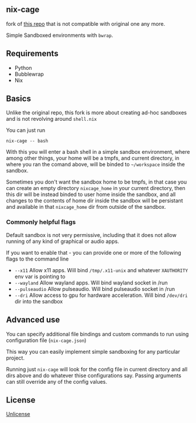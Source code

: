 nix-cage
--------------

fork of [this repo](https://github.com/corpix/nix-cage) that is not compatible with original one any more.

Simple Sandboxed environments with `bwrap`.

## Requirements

- Python
- Bubblewrap
- Nix

## Basics

Unlike the original repo, this fork is more about creating ad-hoc sandboxes and is not revolving around `shell.nix`

You can just run

`nix-cage -- bash`

With this you will enter a bash shell in a simple sandbox environment, where among other things, your home will be a tmpfs,
and current directory, in where you ran the comand above, will be binded to `~/workspace` inside the sandbox.

Sometimes you don't want the sandbox home to be tmpfs, in that case you can create an empty directory `nixcage_home` in your current directory,
then this dir will be instead binded to user home inside the sandbox, and all changes to the contents of home dir inside the sandbox will be
persistant and available in that `nixcage_home` dir from outside of the sandbox.

### Commonly helpful flags

Default sandbox is not very permissive, including that it does not allow running of any kind of graphical or audio apps.

If you want to enable that - you can provide one or more of the following flags to the command line

- `--x11` Allow x11 apps. Will bind `/tmp/.x11-unix` and whatever `XAUTHORITY` env var is pointing to
- `--wayland` Allow wayland apps. Will bind wayland socket in /run
- `--pulseaudio` Allow pulseaudio. Will bind pulseaudio socket in /run
- `--dri` Allow access to gpu for hardware acceleration. Will bind `/dev/dri` dir into the sandbox

## Advanced use

You can specify additional file bindings and custom commands to run using configuration file (`nix-cage.json`)

This way you can easily implement simple sandboxing for any particular project.

Running just `nix-cage` will look for the config file in current directory and all dirs above and do whatever thise configurations say.
Passing arguments can still override any of the config values.

## License

[Unlicense](https://unlicense.org/)
